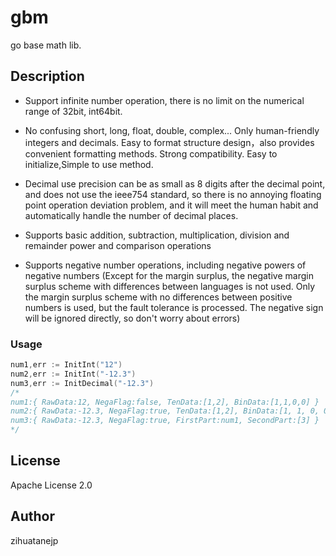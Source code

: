 # gbm
go base math lib.

## Description

* Support infinite number operation, 
there is no limit on the numerical range of 32bit, int64bit.

* No confusing short, long, float, double, complex...
  Only human-friendly integers and decimals.
  Easy to format structure design，also provides convenient formatting methods.
  Strong compatibility. Easy to initialize,Simple to use method.
  
 * Decimal use precision can be as small as 8 digits after the decimal point, 
 and does not use the ieee754 standard, 
 so there is no annoying floating point operation deviation problem,
  and it will meet the human habit and automatically handle the number of decimal places.
 
 * Supports basic addition, subtraction, multiplication,
 division and remainder power and comparison operations
 
 * Supports negative number operations, 
 including negative powers of negative numbers
 (Except for the margin surplus, 
 the negative margin surplus scheme with differences between languages is not used. 
 Only the margin surplus scheme with no differences between positive numbers is used,
  but the fault tolerance is processed. The negative sign will be ignored directly, 
  so don't worry about errors)
  
 ### Usage
 
 ```go
num1,err := InitInt("12")
num2,err := InitInt("-12.3")
num3,err := InitDecimal("-12.3")
/*
num1:{ RawData:12, NegaFlag:false, TenData:[1,2], BinData:[1,1,0,0] }
num2:{ RawData:-12.3, NegaFlag:true, TenData:[1,2], BinData:[1, 1, 0, 0] }
num3:{ RawData:-12.3, NegaFlag:true, FirstPart:num1, SecondPart:[3] }
*/


```
  
 ## License
 
 Apache License 2.0
 
## Author

zihuatanejp 